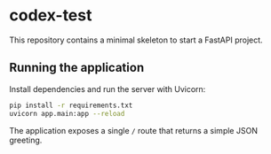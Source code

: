 # codex-test

This repository contains a minimal skeleton to start a FastAPI project.

## Running the application

Install dependencies and run the server with Uvicorn:

```bash
pip install -r requirements.txt
uvicorn app.main:app --reload
```

The application exposes a single `/` route that returns a simple JSON greeting.
